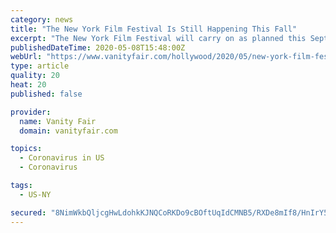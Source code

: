 ```yaml
---
category: news
title: "The New York Film Festival Is Still Happening This Fall"
excerpt: "The New York Film Festival will carry on as planned this September, forging ahead in an otherwise shaky, uncertain festival season. Film at Lincoln Center, which organizes NYFF, announced the decision Friday,"
publishedDateTime: 2020-05-08T15:48:00Z
webUrl: "https://www.vanityfair.com/hollywood/2020/05/new-york-film-festival-coronavirus"
type: article
quality: 20
heat: 20
published: false

provider:
  name: Vanity Fair
  domain: vanityfair.com

topics:
  - Coronavirus in US
  - Coronavirus

tags:
  - US-NY

secured: "8NimWkbQljcgHwLdohkKJNQCoRKDo9cBOftUqIdCMNB5/RXDe8mIf8/HnIrY5tnkcpwAsNgMLLmsQ2VWRm5VV3sniFKkhqGYOa8fK9tqnCcpOGEMVegdhhBRkUr7soRs1NeatikTbN7NRUrmyd0uWOjW4drgMJbvesucl5wlb+6aEVqExkOMZ7wpQWex1J+oeazb3fZKltz9JgkgKF//7XWx/h7zmwJg45Xs9yToU3EvgPujYqzX3XIorhNJbjwiTrT5rhzsc0avfWKm9tTxLs2XyqX2gOUih3HYT7G7k2oci2jDEjtj+Kg+bqc8r5ITkgksNvjo2i30Aqm8qVE6fvs5FY1z6kFFp66rqwWZb97t2XO0ZlXWXqXLODrrTe0QdeE1RG+vH9y8Orgl3TU5VYlhi/O0VPNYw1sPvsyObvqvABkTLBjolZCjiyBj8Mn0KPfPOVtFTOkOEzjiaZAPVEjaoU1O/Ss0oylZwd7j3E8=;PA9Jntfxbg5v2xLZMelGyw=="
---
```


